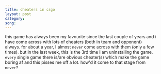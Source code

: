 ```yaml
---
title: cheaters in csgo
layout: post
category: 
song: 
---
```


this game has always been my favourite since the last couple of years and i have come across with lots of cheaters (both in team and opponent) always. for about a year, I almost ```never``` come across with them (only a few times). but in the last week, this is the 3rd time I am uninstalling the game. ```every``` single game there is/are obvious cheater(s) which make the game boring af and this pisses me off a lot. how'd it come to that stage from ```never```?